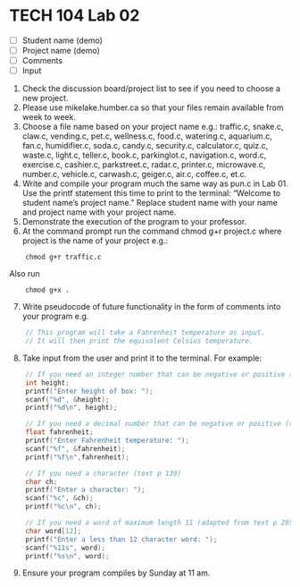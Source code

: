 # TECH 104 Lab 02
- [ ] Student name (demo)
- [ ] Project name (demo)
- [ ] Comments
- [ ] Input

1.  Check the discussion board/project list to see if you need to choose a new
    project.
2.  Please use mikelake.humber.ca so that your files remain available from week
    to week.
3.  Choose a file name based on your project name e.g.: traffic.c, snake.c,
    claw.c, vending.c, pet.c, wellness.c, food.c, watering.c, aquarium.c, fan.c,
    humidifier.c, soda.c, candy.c, security.c, calculator.c, quiz.c, waste.c,
    light.c, teller.c, book.c, parkinglot.c, navigation.c, word.c, exercise.c,
    cashier.c, parkstreet.c, radar.c, printer.c, microwave.c, number.c,
    vehicle.c, carwash.c, geiger.c, air.c, coffee.c, et.c.
4.  Write and compile your program much the same way as pun.c in Lab 01. Use the
    printf statement this time to print to the terminal: “Welcome to student
    name’s project name.” Replace student name with your name and project name
    with your project name.
5.  Demonstrate the execution of the program to your professor.
6.  At the command prompt run the command chmod g+r project.c where project is
    the name of your project e.g.:
```shell
    chmod g+r traffic.c
```
Also run
```shell
    chmod g+x .
```
7.  Write pseudocode of future functionality in the form of comments into your
    program e.g.
```c
    // This program will take a Fahrenheit temperature as input.
    // It will then print the equivalent Celsius temperature.
```
8.  Take input from the user and print it to the terminal. For example:
```c
    // If you need an integer number that can be negative or positive (text p 23)
    int height;
    printf("Enter height of box: ");
    scanf("%d", &height);
    printf("%d\n", height);

    // If you need a decimal number that can be negative or positive (text p 24-25)
    float fahrenheit;
    printf("Enter Fahrenheit temperature: ");
    scanf("%f", &fahrenheit);
    printf("%f\n",fahrenheit);

    // If you need a character (text p 139)
    char ch;
    printf("Enter a character: ");
    scanf("%c", &ch);
    printf("%c\n", ch);

    // If you need a word of maximum length 11 (adapted from text p 285-286)
    char word[12];
    printf("Enter a less than 12 character word: ");
    scanf("%11s", word);
    printf("%s\n", word);
```
9. Ensure your program compiles by Sunday at 11 am.
